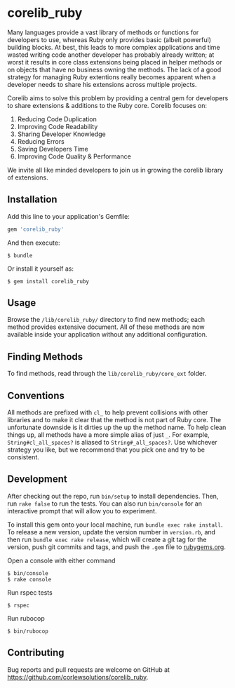 # corelib_ruby

Many languages provide a vast library of methods or functions for developers to use, whereas Ruby only provides basic (albeit powerful) building blocks. At best, this leads to more complex applications and time wasted writing code another developer has probably already written; at worst it results in core class extensions being placed in helper methods or on objects that have no business owning the methods. The lack of a good strategy for managing Ruby extentions really becomes apparent when a developer needs to share his extensions across multiple projects.

Corelib aims to solve this problem by providing a central gem for developers to share extensions & additions to the Ruby core. Corelib focuses on:

1. Reducing Code Duplication
2. Improving Code Readability
3. Sharing Developer Knowledge
4. Reducing Errors
5. Saving Developers Time
6. Improving Code Quality & Performance

We invite all like minded developers to join us in growing the corelib library of extensions.

## Installation

Add this line to your application's Gemfile:

```ruby
gem 'corelib_ruby'
```

And then execute:

    $ bundle

Or install it yourself as:

    $ gem install corelib_ruby

## Usage

Browse the `/lib/corelib_ruby/` directory to find new methods; each method provides extensive document.  All of these methods are now available inside your application without any additional configuration.

## Finding Methods

To find methods, read through the `lib/corelib_ruby/core_ext` folder.

## Conventions

All methods are prefixed with `cl_` to help prevent collisions with other libraries and to make it clear that the method is not part of Ruby core.  The unfortunate downside is it dirties up the up the method name.  To help clean things up, all methods have a more simple alias of just `_`.  For example, `String#cl_all_spaces?` is aliased to `String#_all_spaces?`.  Use whichever strategy you like, but we recommend that you pick one and try to be consistent.

## Development

After checking out the repo, run `bin/setup` to install dependencies. Then, run `rake false` to run the tests. You can also run `bin/console` for an interactive prompt that will allow you to experiment.

To install this gem onto your local machine, run `bundle exec rake install`. To release a new version, update the version number in `version.rb`, and then run `bundle exec rake release`, which will create a git tag for the version, push git commits and tags, and push the `.gem` file to [rubygems.org](https://rubygems.org).

Open a console with either command

    $ bin/console
    $ rake console

Run rspec tests

    $ rspec

Run rubocop

    $ bin/rubocop

## Contributing

Bug reports and pull requests are welcome on GitHub at https://github.com/corlewsolutions/corelib_ruby.


